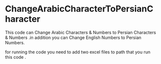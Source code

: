 # ChangeArabicCharacterToPersianCharacter
This code can Change Arabic  Characters &amp; Numbers to Persian Characters &amp; Numbers .in addition you can Change English Numbers to Persian Numbers. 

for running the code you need to add two excel files to path that you run this code . 


